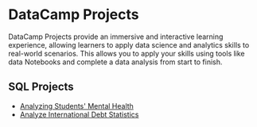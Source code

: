 # DataCamp Projects

DataCamp Projects provide an immersive and interactive learning experience, allowing learners to apply data science and analytics skills to real-world scenarios. This allows you to apply your skills using tools like data Notebooks and complete a data analysis from start to finish.

## SQL Projects

- [Analyzing Students' Mental Health](/sql-student-mental-health/notebook.ipynb)
- [Analyze International Debt Statistics](/sql-international-debt-statistics/notebook.ipynb)
